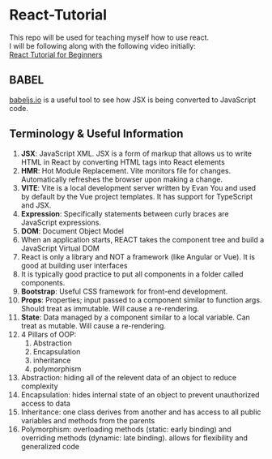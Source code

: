 # React-Tutorial

This repo will be used for teaching myself how to use react.  
I will be following along with the following video initially:  
[React Tutorial for Beginners](https://www.youtube.com/watch?v=SqcY0GlETPk)

## BABEL
[babeljs.io](https://babeljs.io/repl) is a useful tool to see how JSX is being converted to JavaScript code.

## Terminology & Useful Information
1. **JSX**: JavaScript XML. JSX is a form of markup that allows us to write HTML in React by converting HTML tags into React elements
2. **HMR**: Hot Module Replacement. Vite monitors file for changes. Automatically refreshes the browser upon making a change.
3. **VITE**: Vite is a local development server written by Evan You and used by default by the Vue project templates. It has support for TypeScript and JSX.
4. **Expression**: Specifically statements between curly braces are JavaScript expressions.
5. **DOM**: Document Object Model
6. When an application starts, REACT takes the component tree and build a JavaScript Virtual DOM
7. React is only a library and NOT a framework (like Angular or Vue). It is good at building user interfaces
8. It is typically good practice to put all components in a folder called components.
9. **Bootstrap**: Useful CSS framework for front-end development.
10. **Props**: Properties; input passed to a component similar to function args. Should treat as immutable. Will cause a re-rendering.
11. **State**: Data managed by a component similar to a local variable. Can treat as mutable. Will cause a re-rendering.
12. 4 Pillars of OOP:
    1. Abstraction
    2. Encapsulation
    3. inheritance
    4. polymorphism
13. Abstraction: hiding all of the relevent data of an object to reduce complexity
14. Encapsulation: hides internal state of an object to prevent unauthorized access to data
15. Inheritance: one class derives from another and has access to all public variables and methods from the parents
16. Polymorphism: overloading methods (static: early binding) and overriding methods (dynamic: late binding). allows for flexibility and generalized code
